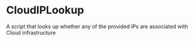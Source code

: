 # CloudIPLookup
A script that looks up whether any of the provided IPs are associated with Cloud infrastructure
